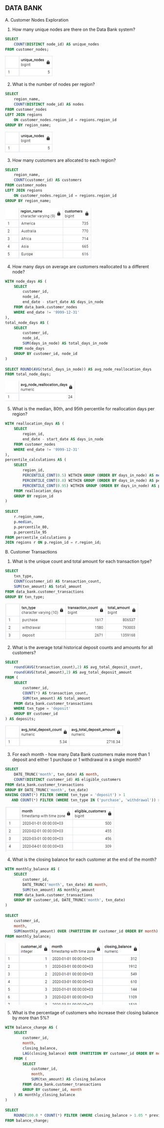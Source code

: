 ## DATA BANK

A. Customer Nodes Exploration

1) How many unique nodes are there on the Data Bank system?

```sql
SELECT
    COUNT(DISTINCT node_id) AS unique_nodes
FROM customer_nodes;
```

![alt text](https://github.com/Omerguleryuz/8-weeks-sql-challenge/blob/main/8%20Week%20SQL%20Challenge/Week%204%20-%20Data%20Bank/Screenshots/A1.PNG)

2) What is the number of nodes per region?

```sql
SELECT
    region_name,
    COUNT(DISTINCT node_id) AS nodes
FROM customer_nodes
LEFT JOIN regions
    ON customer_nodes.region_id = regions.region_id
GROUP BY region_name;
```

![alt text](https://github.com/Omerguleryuz/8-weeks-sql-challenge/blob/main/8%20Week%20SQL%20Challenge/Week%204%20-%20Data%20Bank/Screenshots/A1.PNG)

3) How many customers are allocated to each region?

```sql
SELECT
    region_name,
    COUNT(customer_id) AS customers
FROM customer_nodes
LEFT JOIN regions
    ON customer_nodes.region_id = regions.region_id
GROUP BY region_name;
```

![alt text](https://github.com/Omerguleryuz/8-weeks-sql-challenge/blob/main/8%20Week%20SQL%20Challenge/Week%204%20-%20Data%20Bank/Screenshots/A3.PNG)

4) How many days on average are customers reallocated to a different node?

```sql
WITH node_days AS (
    SELECT 
        customer_id, 
        node_id,
        end_date - start_date AS days_in_node
    FROM data_bank.customer_nodes
    WHERE end_date != '9999-12-31'
), 
total_node_days AS (
    SELECT 
        customer_id,
        node_id,
        SUM(days_in_node) AS total_days_in_node
    FROM node_days
    GROUP BY customer_id, node_id
)

SELECT ROUND(AVG(total_days_in_node)) AS avg_node_reallocation_days
FROM total_node_days;
```

![alt text](https://github.com/Omerguleryuz/8-weeks-sql-challenge/blob/main/8%20Week%20SQL%20Challenge/Week%204%20-%20Data%20Bank/Screenshots/A4.PNG)

5) What is the median, 80th, and 95th percentile for reallocation days per region?

```sql
WITH reallocation_days AS (
    SELECT 
        region_id,
        end_date - start_date AS days_in_node
    FROM customer_nodes
    WHERE end_date != '9999-12-31'
),
percentile_calculations AS (
    SELECT
        region_id,
        PERCENTILE_CONT(0.5) WITHIN GROUP (ORDER BY days_in_node) AS median,
        PERCENTILE_CONT(0.8) WITHIN GROUP (ORDER BY days_in_node) AS percentile_80,
        PERCENTILE_CONT(0.95) WITHIN GROUP (ORDER BY days_in_node) AS percentile_95
    FROM reallocation_days
    GROUP BY region_id
)

SELECT 
    r.region_name, 
    p.median, 
    p.percentile_80, 
    p.percentile_95
FROM percentile_calculations p
JOIN regions r ON p.region_id = r.region_id;
```

B. Customer Transactions

1) What is the unique count and total amount for each transaction type?

```sql
SELECT
    txn_type, 
    COUNT(customer_id) AS transaction_count, 
    SUM(txn_amount) AS total_amount
FROM data_bank.customer_transactions
GROUP BY txn_type;
```

![alt text](https://github.com/Omerguleryuz/8-weeks-sql-challenge/blob/main/8%20Week%20SQL%20Challenge/Week%204%20-%20Data%20Bank/Screenshots/B1.PNG)

2) What is the average total historical deposit counts and amounts for all customers?

```sql
SELECT
    round(AVG(transaction_count),2) AS avg_total_deposit_count,
    round(AVG(total_amount),2) AS avg_total_deposit_amount
FROM (
    SELECT 
        customer_id,
        COUNT(*) AS transaction_count,
        SUM(txn_amount) AS total_amount
    FROM data_bank.customer_transactions
    WHERE txn_type = 'deposit'
    GROUP BY customer_id
) AS deposits;
```

![alt text](https://github.com/Omerguleryuz/8-weeks-sql-challenge/blob/main/8%20Week%20SQL%20Challenge/Week%204%20-%20Data%20Bank/Screenshots/B2.PNG)

3) For each month - how many Data Bank customers make more than 1 deposit and either 1 purchase or 1 withdrawal in a single month?

```sql
SELECT
    DATE_TRUNC('month', txn_date) AS month,
    COUNT(DISTINCT customer_id) AS eligible_customers
FROM data_bank.customer_transactions
GROUP BY DATE_TRUNC('month', txn_date)
HAVING COUNT(*) FILTER (WHERE txn_type = 'deposit') > 1
   AND COUNT(*) FILTER (WHERE txn_type IN ('purchase', 'withdrawal')) >= 1;
```

![alt text](https://github.com/Omerguleryuz/8-weeks-sql-challenge/blob/main/8%20Week%20SQL%20Challenge/Week%204%20-%20Data%20Bank/Screenshots/B3.PNG)

4) What is the closing balance for each customer at the end of the month?

```sql
WITH monthly_balance AS (
    SELECT
        customer_id,
        DATE_TRUNC('month', txn_date) AS month,
        SUM(txn_amount) AS monthly_amount
    FROM data_bank.customer_transactions
    GROUP BY customer_id, DATE_TRUNC('month', txn_date)
)

SELECT
    customer_id,
    month,
    SUM(monthly_amount) OVER (PARTITION BY customer_id ORDER BY month) AS closing_balance
FROM monthly_balance;
```

![alt text](https://github.com/Omerguleryuz/8-weeks-sql-challenge/blob/main/8%20Week%20SQL%20Challenge/Week%204%20-%20Data%20Bank/Screenshots/B4.PNG)

5) What is the percentage of customers who increase their closing balance by more than 5%?

```sql
WITH balance_change AS (
    SELECT
        customer_id,
        month,
        closing_balance,
        LAG(closing_balance) OVER (PARTITION BY customer_id ORDER BY month) AS previous_balance
    FROM (
        SELECT
            customer_id,
            month,
            SUM(txn_amount) AS closing_balance
        FROM data_bank.customer_transactions
        GROUP BY customer_id, month
    ) AS monthly_closing_balance
)

SELECT
    ROUND(100.0 * COUNT(*) FILTER (WHERE closing_balance > 1.05 * previous_balance) / COUNT(*), 2) AS percentage_increased_balance
FROM balance_change;
```




















